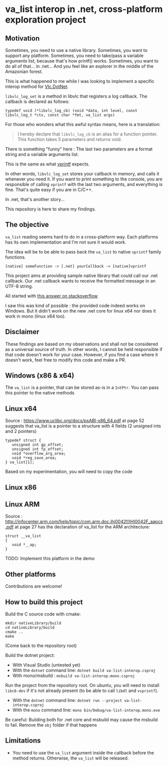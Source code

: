 # va_list interop in .net, cross-platform exploration project

## Motivation
Sometimes, you need to use a native library.
Sometimes, you want to support any platform.
Sometimes, you need to take/pass a variable arguments list, because that's how printf() works.
Sometimes, you want to do all of that... in .net... And you feel like an explorer in the middle of the Amazonian forest.

This is what happened to me while I was looking to implement a specific interop method for [Vlc.DotNet](https://github.com/ZeBobo5/Vlc.DotNet).

`libvlc_log_set` is a method in libvlc that registers a log callback.
The callback is declared as follows:

```
typedef void (*libvlc_log_cb) (void *data, int level, const libvlc_log_t *ctx, const char *fmt, va_list args)
```

For those who wonders what this awful syntax means, here is a translation:

> I hereby declare that `libvlc_log_cb` is an alias for a function pointer.
> This function takes 5 parameters and returns void.

There is something "funny" here :
The last two parameters are a format string and a variable arguments list.

This is the same as what [vprintf](http://www.cplusplus.com/reference/cstdio/vprintf/) expects.

In other words, `libvlc_log_set` stores your callback in memory, and calls it whenever you need it. If you want to print something to the console, you are responsible of calling `vprintf` with the last two arguments, and everything is fine. That's quite easy if you are in C/C++.

In .net, that's another story...

This repository is here to share my findings.

## The objective

`va_list` reading seems hard to do in a cross-platform way.
Each platforms has its own implementation and I'm not sure it would work.

The idea will be to be able to pass back the `va_list` to native `vprintf` family functions.

```
[native] someFunction -> [.net] yourCallback -> [native]vprintf
```

This project aims at providing sample native library that could call our .net callback. Our .net callback wants to receive the formatted message in an UTF-8 string.

All started with [this answer on stackoverflow](https://stackoverflow.com/questions/6694612/c-sharp-p-invoke-varargs-delegate-callback/37629480#37629480)

I saw this was kind of possible : the provided code indeed works on Windows.
But it didn't work on the new .net core for linux x64 nor does it work in mono (linux x64 too).

## Disclaimer
These findings are based on my observations and shall not be considered as a universal source of truth. In other words, I cannot be held responsible if that code doesn't work for your case.
However, if you find a case where it doesn't work, feel free to modify this code and make a PR.

## Windows (x86 & x64)
The `va_list` is a pointer, that can be stored as-is in a `IntPtr`.
You can pass this pointer to the native methods

## Linux x64
Source : https://www.uclibc.org/docs/psABI-x86_64.pdf at page 52 suggests that va_list is a pointer to a structure with 4 fields (2 unsigned ints and 2 pointers)

```
typedef struct {
   unsigned int gp_offset;
   unsigned int fp_offset;
   void *overflow_arg_area;
   void *reg_save_area;
} va_list[1];
```

Based on my experimentation, you will need to copy the code


## Linux x86

## Linux ARM
Source : http://infocenter.arm.com/help/topic/com.arm.doc.ihi0042f/IHI0042F_aapcs.pdf at page 27 has the declaration of va_list for the ARM architecture:

```
struct __va_list
{
   void *__ap;
}
```

TODO: Implement this platform in the demo

## Other platforms
Contributions are welcome!

## How to build this project
Build the C source code with cmake:

```
mkdir nativeLibrary/build
cd nativeLibrary/build
cmake ..
make
```

(Come back to the repository root)

Build the dotnet project:
- With Visual Studio (untested yet)
- With the `dotnet` command line:
  `dotnet build va-list-interop.csproj`
- With mono/msbuild :
  `msbuild va-list-interop.mono.csproj`

Run the project from the repository root. On ubuntu, you will need to install `libc6-dev` if it's not already present (to be able to call `libdl` and `vsprintf`).
- With the `dotnet` command line:
  `dotnet run --project va-list-interop.csproj`
- With the `mono` command line:
  `mono bin/Debug/va-list-interop.mono.exe`

Be careful: Building both for .net core and msbuild may cause the msbuild to fail. Remove the `obj` folder if that happens

## Limitations
- You need to use the `va_list` argument inside the callback before the method returns. Otherwise, the `va_list` will be released.
